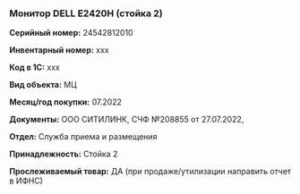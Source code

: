 ### Монитор DELL E2420H (стойка 2) </br>

**Серийный номер:** 24542812010 </br>
 
**Инвентарный номер:** xxx </br>

**Код в 1С:** xxx </br> 

**Вид объекта:** МЦ

**Месяц/год покупки:** 07.2022 </br>

**Документы:** ООО СИТИЛИНК, СЧФ №208855 от 27.07.2022,  </br>

**Отдел:** Служба приема и размещения </br>

**Принадлежность:** Стойка 2</br>

**Прослеживаемый товар:** ДА (при продаже/утилизации направить отчет в ИФНС)
